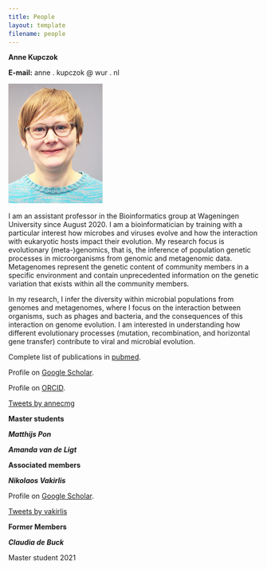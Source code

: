 ```yaml
---
title: People
layout: template
filename: people
---
```

**Anne Kupczok**

**E-mail:** anne . kupczok @ wur . nl

![Anne](KEC_small.png)

I am an assistant professor in the Bioinformatics group at Wageningen University since August 2020. I am a bioinformatician by training with a particular interest how microbes and viruses evolve and how the interaction with eukaryotic hosts impact their evolution. My research focus is evolutionary (meta-)genomics, that is, the inference of population genetic processes in microorganisms from genomic and metagenomic data. Metagenomes represent the genetic content of community members in a specific environment and contain unprecedented information on the genetic variation that exists within all the community members.

In my research, I infer the diversity within microbial populations from genomes and metagenomes, where I focus on the interaction between organisms, such as phages and bacteria, and the consequences of this interaction on genome evolution. I am interested in understanding how different evolutionary processes (mutation, recombination, and horizontal gene transfer) contribute to viral and microbial evolution.

Complete list of publications in
[pubmed](https://www.ncbi.nlm.nih.gov/pubmed/?term=Anne+Kupczok).

Profile on [Google Scholar](https://scholar.google.de/citations?user=XEdO4FwAAAAJ&hl=en).

Profile on [ORCID](https://orcid.org/0000-0001-5237-1899).

[Tweets by annecmg](https://twitter.com/annecmg?ref_src=twsrc%5Etfw)

**Master students**

***Matthijs Pon***

***Amanda van de Ligt***

**Associated members**

***Nikolaos Vakirlis***

Profile on [Google Scholar](https://scholar.google.com/citations?user=72rh-ZsAAAAJ).

[Tweets by vakirlis](https://twitter.com/vakirlis)

**Former Members**

***Claudia de Buck***

Master student 2021
